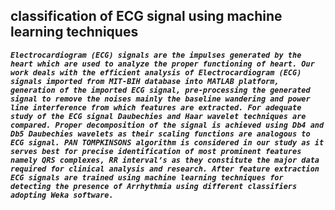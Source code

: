 ## classification of ECG signal using machine learning techniques

***`Electrocardiogram (ECG) signals are the impulses generated by the heart which are used to analyze the proper functioning of heart. Our work deals with the efficient analysis of Electrocardiogram (ECG) signals imported from MIT-BIH database into MATLAB platform, generation of the imported ECG signal, pre-processing the generated signal to remove the noises mainly the baseline wandering and power line interference from which features are extracted. For adequate study of the ECG signal Daubechies and Haar wavelet techniques are compared. Proper decomposition of the signal is achieved using Db4 and Db5 Daubechies wavelets as their scaling functions are analogous to ECG signal. PAN TOMPKINSONS algorithm is considered in our study as it serves best for precise identification of most prominent features namely QRS complexes, RR interval’s as they constitute the major data required for clinical analysis and research. After feature extraction ECG signals are trained using machine learning techniques for detecting the presence of Arrhythmia using different classifiers adopting Weka software.`***

